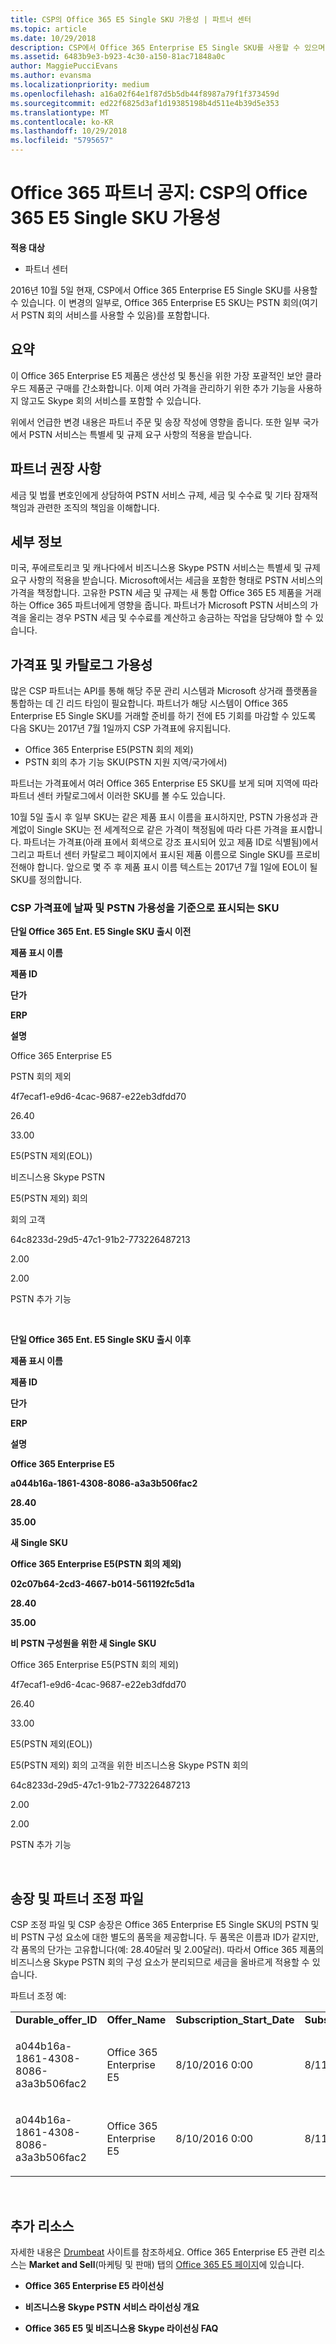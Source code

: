 ```yaml
---
title: CSP의 Office 365 E5 Single SKU 가용성 | 파트너 센터
ms.topic: article
ms.date: 10/29/2018
description: CSP에서 Office 365 Enterprise E5 Single SKU를 사용할 수 있으며 이 SKU는 PSTN 회의를 포함합니다.
ms.assetid: 6483b9e3-b923-4c30-a150-81ac71848a0c
author: MaggiePucciEvans
ms.author: evansma
ms.localizationpriority: medium
ms.openlocfilehash: a16a02f64e1f87d5b5db44f8987a79f1f373459d
ms.sourcegitcommit: ed22f6825d3af1d19385198b4d511e4b39d5e353
ms.translationtype: MT
ms.contentlocale: ko-KR
ms.lasthandoff: 10/29/2018
ms.locfileid: "5795657"
---
```

# <a name="office-365-partner-advisory-office-365-e5-single-sku-availability-in-csp"></a>Office 365 파트너 공지: CSP의 Office 365 E5 Single SKU 가용성

**적용 대상**

-  파트너 센터

2016년 10월 5일 현재, CSP에서 Office 365 Enterprise E5 Single SKU를 사용할 수 있습니다. 이 변경의 일부로, Office 365 Enterprise E5 SKU는 PSTN 회의(여기서 PSTN 회의 서비스를 사용할 수 있음)를 포함합니다.

## <a name="summary"></a>요약


이 Office 365 Enterprise E5 제품은 생산성 및 통신을 위한 가장 포괄적인 보안 클라우드 제품군 구매를 간소화합니다. 이제 여러 가격을 관리하기 위한 추가 기능을 사용하지 않고도 Skype 회의 서비스를 포함할 수 있습니다.

위에서 언급한 변경 내용은 파트너 주문 및 송장 작성에 영향을 줍니다. 또한 일부 국가에서 PSTN 서비스는 특별세 및 규제 요구 사항의 적용을 받습니다.

## <a name="partner-recommendations"></a>파트너 권장 사항


세금 및 법률 변호인에게 상담하여 PSTN 서비스 규제, 세금 및 수수료 및 기타 잠재적 책임과 관련한 조직의 책임을 이해합니다.

## <a name="details"></a>세부 정보


미국, 푸에르토리코 및 캐나다에서 비즈니스용 Skype PSTN 서비스는 특별세 및 규제 요구 사항의 적용을 받습니다. Microsoft에서는 세금을 포함한 형태로 PSTN 서비스의 가격을 책정합니다. 고유한 PSTN 세금 및 규제는 새 통합 Office 365 E5 제품을 거래하는 Office 365 파트너에게 영향을 줍니다. 파트너가 Microsoft PSTN 서비스의 가격을 올리는 경우 PSTN 세금 및 수수료를 계산하고 송금하는 작업을 담당해야 할 수 있습니다.

## <a name="price-list-and-catalog-availability"></a>가격표 및 카탈로그 가용성


많은 CSP 파트너는 API를 통해 해당 주문 관리 시스템과 Microsoft 상거래 플랫폼을 통합하는 데 긴 리드 타임이 필요합니다. 파트너가 해당 시스템이 Office 365 Enterprise E5 Single SKU를 거래할 준비를 하기 전에 E5 기회를 마감할 수 있도록 다음 SKU는 2017년 7월 1일까지 CSP 가격표에 유지됩니다. 

-   Office 365 Enterprise E5(PSTN 회의 제외)
-   PSTN 회의 추가 기능 SKU(PSTN 지원 지역/국가에서)

파트너는 가격표에서 여러 Office 365 Enterprise E5 SKU를 보게 되며 지역에 따라 파트너 센터 카탈로그에서 이러한 SKU를 볼 수도 있습니다.

10월 5일 출시 후 일부 SKU는 같은 제품 표시 이름을 표시하지만, PSTN 가용성과 관계없이 Single SKU는 전 세계적으로 같은 가격이 책정됨에 따라 다른 가격을 표시합니다. 파트너는 가격표(아래 표에서 회색으로 강조 표시되어 있고 제품 ID로 식별됨)에서 그리고 파트너 센터 카탈로그 페이지에서 표시된 제품 이름으로 Single SKU를 프로비전해야 합니다. 앞으로 몇 주 후 제품 표시 이름 텍스트는 2017년 7월 1일에 EOL이 될 SKU를 정의합니다.

### <a name="skus-appearing-on-the-csp-price-list-by-date-and-pstn-availability"></a>CSP 가격표에 날짜 및 PSTN 가용성을 기준으로 표시되는 SKU

**단일 Office 365 Ent. E5 Single SKU 출시 이전**

**제품 표시 이름**

**제품 ID**

**단가**


**ERP**

**설명**

Office 365 Enterprise E5

PSTN 회의 제외

4f7ecaf1-e9d6-4cac-9687-e22eb3dfdd70

26.40

33.00

E5(PSTN 제외(EOL))

비즈니스용 Skype PSTN

E5(PSTN 제외) 회의

회의 고객

64c8233d-29d5-47c1-91b2-773226487213

2.00

2.00

PSTN 추가 기능

 

**단일 Office 365 Ent. E5 Single SKU 출시 이후**

**제품 표시 이름**

**제품 ID**

**단가**

**ERP**

**설명**

**Office 365 Enterprise E5**

**a044b16a-1861-4308-8086-a3a3b506fac2**

**28.40**

**35.00**

**새 Single SKU**

**Office 365 Enterprise E5(PSTN 회의 제외)**

**02c07b64-2cd3-4667-b014-561192fc5d1a**

**28.40**

**35.00**

**비 PSTN 구성원을 위한 새 Single SKU**

Office 365 Enterprise E5(PSTN 회의 제외)

4f7ecaf1-e9d6-4cac-9687-e22eb3dfdd70

26.40

33.00

E5(PSTN 제외(EOL))

E5(PSTN 제외) 회의 고객을 위한 비즈니스용 Skype PSTN 회의

64c8233d-29d5-47c1-91b2-773226487213

2.00

2.00

PSTN 추가 기능

 

## <a href="" id="invoices-and-partner-reconciliation-files-"></a>송장 및 파트너 조정 파일


CSP 조정 파일 및 CSP 송장은 Office 365 Enterprise E5 Single SKU의 PSTN 및 비 PSTN 구성 요소에 대한 별도의 품목을 제공합니다. 두 품목은 이름과 ID가 같지만, 각 품목의 단가는 고유합니다(예: 28.40달러 및 2.00달러). 따라서 Office 365 제품의 비즈니스용 Skype PSTN 회의 구성 요소가 분리되므로 세금을 올바르게 적용할 수 있습니다.

파트너 조정 예:

<table>
<colgroup>
<col width="12%" />
<col width="12%" />
<col width="12%" />
<col width="12%" />
<col width="12%" />
<col width="12%" />
<col width="12%" />
<col width="12%" />
</colgroup>
<tbody>
<tr class="odd">
<td><strong>Durable_offer_ID</strong></td>
<td><strong>Offer_Name</strong></td>
<td><strong>Subscription_Start_Date</strong></td>
<td><strong>Subscription_End_Date</strong></td>
<td><strong>Charge_Start_Date</strong></td>
<td><strong>Charge_End_Date</strong></td>
<td><strong>Charge_Type</strong></td>
<td><strong>Unit_Price</strong></td>
</tr>
<tr class="even">
<td><p>a044b16a-1861-4308-8086-a3a3b506fac2</p></td>
<td><p>Office 365 Enterprise E5</p></td>
<td><p>8/10/2016 0:00</p></td>
<td><p>8/11/2016 0:00</p></td>
<td><p>8/11/2016 0:00</p></td>
<td><p>9/10/2016 0:00</p></td>
<td><p>주기 수수료</p></td>
<td><p>28.40</p></td>
</tr>
<tr class="odd">
<td><p>a044b16a-1861-4308-8086-a3a3b506fac2</p></td>
<td><p>Office 365 Enterprise E5</p></td>
<td><p>8/10/2016 0:00</p></td>
<td><p>8/11/2016 0:00</p></td>
<td><p>8/11/2016 0:00</p></td>
<td><p>9/10/2016 0:00</p></td>
<td><p>주기 수수료</p></td>
<td><p>2.00</p></td>
</tr>
</tbody>
</table>

 

## <a name="additional-resources"></a>추가 리소스


자세한 내용은 [Drumbeat](https://drumbeat.office.com/Pages/home2016.aspx) 사이트를 참조하세요. Office 365 Enterprise E5 관련 리소스는 **Market and Sell**(마케팅 및 판매) 탭의 [Office 365 E5 페이지](https://drumbeat.office.com/partner/pages/e5.aspx)에 있습니다.

-   **Office 365 Enterprise E5 라이선싱**

-   **비즈니스용 Skype PSTN 서비스 라이선싱 개요**

-   **Office 365 E5 및 비즈니스용 Skype 라이선싱 FAQ**

 

 



